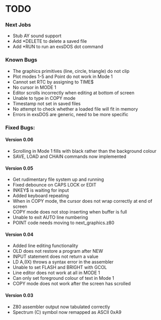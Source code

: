 # TODO
### Next Jobs
- Stub AY sound support
- Add *DELETE to delete a saved file
- Add *RUN to run an exsDOS dot command  
### Known Bugs
- The graphics primitives (line, circle, triangle) do not clip
- Plot modes 1-5 and Point do not work in Mode 1
- Cannot set RTC by assigning to TIME$
- No cursor in MODE 1
- Editor scrolls incorrectly when editing at bottom of screen
- Unable to type in COPY mode
- Timestamp not set in saved files
- No attempt to check whether a loaded file will fit in memory
- Errors in exsDOS are generic, need to be more specific
### Fixed Bugs:
#### Version 0.06
- Scrolling in Mode 1 fills with black rather than the background colour
- SAVE, LOAD and CHAIN commands now implemented
#### Version 0.05
- Get rudimentary file system up and running
- Fixed debounce on CAPS LOCK or EDIT
- INKEY$ is waiting for input
- Added keyboard repeating
- When in COPY mode, the cursor does not wrap correctly at end of screen
- COPY mode does not stop inserting when buffer is full
- Unable to exit AUTO line numbering
- POINT code needs moving to next_graphics.z80
#### Version 0.04
- Added line editing functionality
- OLD does not restore a program after NEW
- INPUT statement does not return a value
- LD A,(IX) throws a syntax error in the assembler
- Unable to set FLASH and BRIGHT with GCOL
- Line editor does not work at all in MODE 1
- Can only set foreground colour of text in Mode 1
- COPY mode does not work after the screen has scrolled
#### Version 0.03
- Z80 assembler output now tabulated correctly
- Spectrum (C) symbol now remapped as ASCII 0xA9
